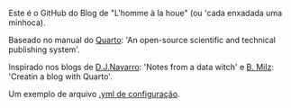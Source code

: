 Este é o GitHub do Blog de "L'homme à la houe" (ou 'cada enxadada uma minhoca).

Baseado no manual do [Quarto](https://quarto.org/docs/websites/website-blog.html): 'An open-source scientific and technical publishing system'.

Inspirado nos blogs de [D.J.Navarro](https://blog.djnavarro.net/): 'Notes from a data witch' e [B. Milz](https://beamilz.com/posts/2022-06-05-creating-a-blog-with-quarto/en/): 'Creatin a blog with Quarto'.

Um exemplo de arquivo [.yml de configuração](https://github.com/beatrizmilz/blog-en/blob/main/_quarto.yml).
